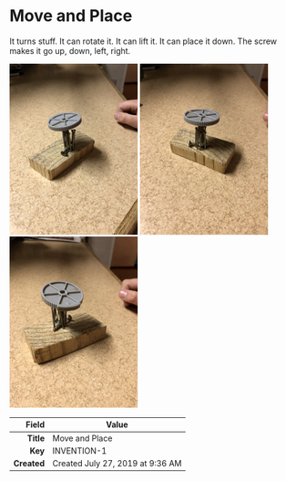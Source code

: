 # Move and Place
It turns stuff. It can rotate it. It can lift it. It can place it down. The screw makes it go up, down, left, right.

<img height="300px" src="10036.jpg"/>
<img height="300px" src="10037.jpg"/>
<img height="300px" src="10038.jpg"/>

|       Field | Value                            |
|------------:|----------------------------------|
|   **Title** | Move and Place                   |
|     **Key** | INVENTION-1                      |
| **Created** | Created July 27, 2019 at 9:36 AM |
